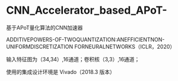 # CNN_Accelerator_based_APoT-
基于APoT量化算法的CNN加速器

ADDITIVEPOWERS-OF-TWOQUANTIZATION:ANEFFICIENTNON-UNIFORMDISCRETIZATION FORNEURALNETWORKS（ICLR，2020）

输入特征图为（34,34）,16通道；卷积核（3,3）,16通道；

使用的集成设计环境是 Vivado（2018.3 版本）
